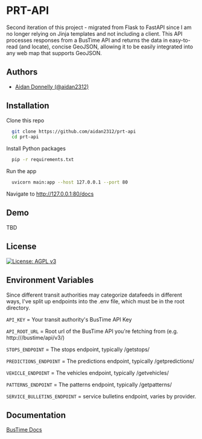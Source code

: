 
# PRT-API

 Second iteration of this project - migrated from Flask to FastAPI since I am no longer relying on Jinja templates and not including a client.  This API processes responses from a BusTime API and returns the data in easy-to-read (and locate), concise GeoJSON, allowing it to be easily integrated into any web map that supports GeoJSON.



## Authors

- [Aidan Donnelly (@aidan2312)](https://www.github.com/aidan2312)
## Installation

Clone this repo

```bash
  git clone https://github.com/aidan2312/prt-api
  cd prt-api
```
Install Python packages
```bash
  pip -r requirements.txt
```
Run the app
```bash
  uvicorn main:app --host 127.0.0.1 --port 80
```
Navigate to http://127.0.0.1:80/docs 
## Demo

TBD


## License


[![License: AGPL v3](https://img.shields.io/badge/License-AGPL_v3-blue.svg)](https://www.gnu.org/licenses/agpl-3.0)



## Environment Variables
Since different transit authorities may categorize datafeeds in different ways, I've split up endpoints into the .env file, which must be in the root directory.

`API_KEY` = Your transit authority's BusTime API Key

`API_ROOT_URL` = Root url of the BusTime API you're fetching from (e.g. http://<Host>/bustime/api/v3/)

`STOPS_ENDPOINT` = The stops endpoint, typically /getstops/

`PREDICTIONS_ENDPOINT` = The predictions endpoint, typically /getpredictions/

`VEHICLE_ENDPOINT` = The vehicles endpoint, typically /getvehicles/

`PATTERNS_ENDPOINT` = The patterns endpoint, typically /getpatterns/

`SERVICE_BULLETINS_ENDPOINT` = service bulletins endpoint, varies by provider.






## Documentation

[BusTime Docs](https://realtime.ridemcts.com/bustime/apidoc/docs/DeveloperAPIGuide3_0.pdf)


